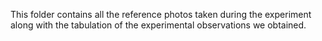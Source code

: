 This folder contains all the reference photos taken during the experiment along with the tabulation of the experimental observations we obtained.
